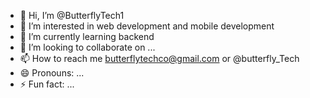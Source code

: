 - 👋 Hi, I’m @ButterflyTech1
- 👀 I’m interested in web development and mobile development
- 🌱 I’m currently learning backend
- 💞️ I’m looking to collaborate on ...
- 📫 How to reach me butterflytechco@gmail.com or @butterfly_Tech
- 😄 Pronouns: ...
- ⚡ Fun fact: ...

<!---
ButterflyTech1/ButterflyTech1 is a ✨ special ✨ repository because its `README.md` (this file) appears on your GitHub profile.
You can click the Preview link to take a look at your changes.
--->
